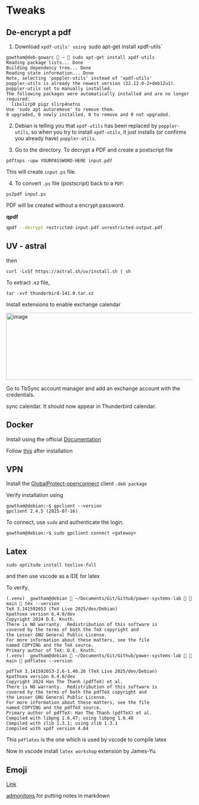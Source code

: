 # Tweaks

## De-encrypt a pdf

1. Download `xpdf-utils' using `sudo apt-get install xpdf-utils`

```
gowtham@deb-gowarc  ~  sudo apt-get install xpdf-utils
Reading package lists... Done
Building dependency tree... Done
Reading state information... Done
Note, selecting 'poppler-utils' instead of 'xpdf-utils'
poppler-utils is already the newest version (22.12.0-2+deb12u1).
poppler-utils set to manually installed.
The following packages were automatically installed and are no longer required:
  libslirp0 pigz slirp4netns
Use 'sudo apt autoremove' to remove them.
0 upgraded, 0 newly installed, 0 to remove and 0 not upgraded.
```

2. Debian is telling you that `xpdf-utils` has been replaced by `poppler-utils`, so when you try to install `xpdf-utils`, it just installs (or confirms you already have) `poppler-utils`.

3. Go to the directory. To decrypt a PDF and create a postscript file

```
pdftops -upw YOURPASSWORD-HERE input.pdf
```

This will create `input.ps` file. 

4. To convert `.ps` file (postscript) back to a `PDF`:
```
ps2pdf input.ps
```

PDF will be created without a encrypt password.

**qpdf**

```bash
qpdf --decrypt restricted-input.pdf unrestricted-output.pdf
```

## UV - astral

then

```
curl -LsSf https://astral.sh/uv/install.sh | sh
```


To extract .xz file,
```
tar -xvf thunderbird-141.0.tar.xz
```
Install extensions to enable exchange calendar

<img width="761" height="181" alt="image" src="https://github.com/user-attachments/assets/2758093f-1d0c-49c2-8ef1-7a6e9e626ed1" />

Go to TbSync account manager and add an exchange account with the credentials.

sync calendar. It should now appear in Thunderbird calendar.


## Docker

Install using the official [Documentation](https://docs.docker.com/engine/install/debian/#install-using-the-repository)

Follow [this](https://docs.docker.com/engine/install/linux-postinstall/) after installation

## VPN

Install the [GlobalProtect-openconnect](https://github.com/yuezk/GlobalProtect-openconnect) client `.deb package` 

Verify installation using 
```
gowtham@debian:~$ gpclient --version
gpclient 2.4.5 (2025-07-16)
```
To connect, use `sudo` and authenticate the login.

```
gowtham@debian:~$ sudo gpclient connect <gateway>
```

## Latex

`sudo aptitude install texlive-full`

and then use vscode as a IDE for latex

To verify,

```
(.venv)  gowtham@debian  ~/Documents/Git/Github/power-systems-lab   main  tex --version
TeX 3.141592653 (TeX Live 2025/dev/Debian)
kpathsea version 6.4.0/dev
Copyright 2024 D.E. Knuth.
There is NO warranty.  Redistribution of this software is
covered by the terms of both the TeX copyright and
the Lesser GNU General Public License.
For more information about these matters, see the file
named COPYING and the TeX source.
Primary author of TeX: D.E. Knuth.
(.venv)  gowtham@debian  ~/Documents/Git/Github/power-systems-lab   main  pdflatex --version

pdfTeX 3.141592653-2.6-1.40.26 (TeX Live 2025/dev/Debian)
kpathsea version 6.4.0/dev
Copyright 2024 Han The Thanh (pdfTeX) et al.
There is NO warranty.  Redistribution of this software is
covered by the terms of both the pdfTeX copyright and
the Lesser GNU General Public License.
For more information about these matters, see the file
named COPYING and the pdfTeX source.
Primary author of pdfTeX: Han The Thanh (pdfTeX) et al.
Compiled with libpng 1.6.47; using libpng 1.6.48
Compiled with zlib 1.3.1; using zlib 1.3.1
Compiled with xpdf version 4.04
```

This `pdflatex` is the one which is used by vscode to compile latex

Now in vscode install `latex workshop` extension by James-Yu.

## Emoji

[Link](https://gist.github.com/rxaviers/7360908)

[admonitons](https://jimandreas.github.io/mkdocs-material/reference/admonitions/) for putting notes in markdown